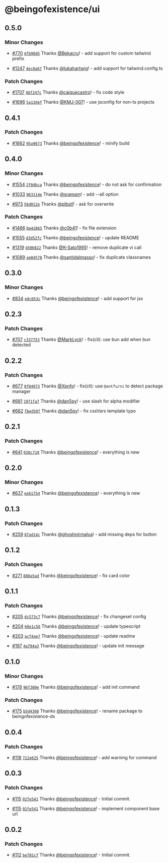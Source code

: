# @beingofexistence/ui

## 0.5.0

### Minor Changes

- [#770](https://github.com/beingofexistence-dx/ui/pull/770) [`4fb98d5`](https://github.com/beingofexistence-dx/ui/commit/4fb98d520f2322f59bf2ae0bbbee706760df48a2) Thanks [@Bekacru](https://github.com/Bekacru)! - add support for custom tailwind prefix

- [#1247](https://github.com/beingofexistence-dx/ui/pull/1247) [`4ec8a67`](https://github.com/beingofexistence-dx/ui/commit/4ec8a67dab94d0c2bcda2396d01174abee0991a0) Thanks [@lukahartwig](https://github.com/lukahartwig)! - add support for tailwind.config.ts

### Patch Changes

- [#1707](https://github.com/beingofexistence-dx/ui/pull/1707) [`46f247c`](https://github.com/beingofexistence-dx/ui/commit/46f247c47f87f771d98cc77bddb5697dac200de4) Thanks [@caiquecastro](https://github.com/caiquecastro)! - fix code style

- [#1696](https://github.com/beingofexistence-dx/ui/pull/1696) [`5a13def`](https://github.com/beingofexistence-dx/ui/commit/5a13def46d9b91d19ad1bcab6cc2955007dfdf61) Thanks [@KMJ-007](https://github.com/KMJ-007)! - use jsconfig for non-ts projects

## 0.4.1

### Patch Changes

- [#1662](https://github.com/beingofexistence-dx/ui/pull/1662) [`95a9673`](https://github.com/beingofexistence-dx/ui/commit/95a9673b1ec6a1954d941d35624ad2cd93faccc4) Thanks [@beingofexistence](https://github.com/beingofexistence)! - minify build

## 0.4.0

### Minor Changes

- [#1554](https://github.com/beingofexistence-dx/ui/pull/1554) [`2f0dbca`](https://github.com/beingofexistence-dx/ui/commit/2f0dbca22180507c20088f595613481adcfb51ed) Thanks [@beingofexistence](https://github.com/beingofexistence)! - do not ask for confirmation

- [#1033](https://github.com/beingofexistence-dx/ui/pull/1033) [`963114e`](https://github.com/beingofexistence-dx/ui/commit/963114e118a2263f4ee449cc07b0f6f7e5104bc1) Thanks [@sramam](https://github.com/sramam)! - add --all option

- [#973](https://github.com/beingofexistence-dx/ui/pull/973) [`58d012e`](https://github.com/beingofexistence-dx/ui/commit/58d012e342d2563b4c43ed2ac18879a6d5044980) Thanks [@plbstl](https://github.com/plbstl)! - ask for overwrite

### Patch Changes

- [#1466](https://github.com/beingofexistence-dx/ui/pull/1466) [`0a42865`](https://github.com/beingofexistence-dx/ui/commit/0a4286500ee06289eccde8fe9257c169b47dbc93) Thanks [@c0b41](https://github.com/c0b41)! - fix file extension

- [#1555](https://github.com/beingofexistence-dx/ui/pull/1555) [`d3d52fc`](https://github.com/beingofexistence-dx/ui/commit/d3d52fc68723a895ddad99e1f5c9420d981d3387) Thanks [@beingofexistence](https://github.com/beingofexistence)! - update README

- [#1319](https://github.com/beingofexistence-dx/ui/pull/1319) [`4506822`](https://github.com/beingofexistence-dx/ui/commit/450682238922bf025ff919f0a84147894710fb71) Thanks [@K-Sato1995](https://github.com/K-Sato1995)! - remove duplicate vi call

- [#1089](https://github.com/beingofexistence-dx/ui/pull/1089) [`ae84578`](https://github.com/beingofexistence-dx/ui/commit/ae845788f688d60f0e8ac020e16a4bd357978baf) Thanks [@santidalmasso](https://github.com/santidalmasso)! - fix duplicate classnames

## 0.3.0

### Minor Changes

- [#834](https://github.com/beingofexistence/ui/pull/834) [`edc653c`](https://github.com/beingofexistence/ui/commit/edc653c01e6d4d5a51f3e414f2aeeb77af758257) Thanks [@beingofexistence](https://github.com/beingofexistence)! - add support for jsx

## 0.2.3

### Patch Changes

- [#707](https://github.com/beingofexistence/ui/pull/707) [`c337753`](https://github.com/beingofexistence/ui/commit/c3377530f43baa95c9e41cce7c07b1a4db1e3ee6) Thanks [@MarkLyck](https://github.com/MarkLyck)! - fix(cli): use bun add when bun detected

## 0.2.2

### Patch Changes

- [#677](https://github.com/beingofexistence/ui/pull/677) [`0f84973`](https://github.com/beingofexistence/ui/commit/0f84973b4d779d16efe3877b9206ea908261ed8f) Thanks [@Xenfo](https://github.com/Xenfo)! - fix(cli): use `@antfu/ni` to detect package manager

- [#681](https://github.com/beingofexistence/ui/pull/681) [`1971fa7`](https://github.com/beingofexistence/ui/commit/1971fa7511a22354a9acda12391b55517a261668) Thanks [@dan5py](https://github.com/dan5py)! - use slash for alpha modifier

- [#682](https://github.com/beingofexistence/ui/pull/682) [`fbed50f`](https://github.com/beingofexistence/ui/commit/fbed50f4e8d4fc8a4736c2a80b5c61c9b3f5e05a) Thanks [@dan5py](https://github.com/dan5py)! - fix cssVars template typo

## 0.2.1

### Patch Changes

- [#641](https://github.com/beingofexistence/ui/pull/641) [`658c710`](https://github.com/beingofexistence/ui/commit/658c710bced7b827a0d32dbcda03a4136961dff1) Thanks [@beingofexistence](https://github.com/beingofexistence)! - everything is new

## 0.2.0

### Minor Changes

- [#637](https://github.com/beingofexistence/ui/pull/637) [`eeb1754`](https://github.com/beingofexistence/ui/commit/eeb17545a16824e11d09149a5ecab9fca570c448) Thanks [@beingofexistence](https://github.com/beingofexistence)! - everything is new

## 0.1.3

### Patch Changes

- [#259](https://github.com/beingofexistence/ui/pull/259) [`87ad14c`](https://github.com/beingofexistence/ui/commit/87ad14cb2a27ee2d1000344cbe5f8f4fdbfc939a) Thanks [@ghoshnirmalya](https://github.com/ghoshnirmalya)! - add missing deps for button

## 0.1.2

### Patch Changes

- [#271](https://github.com/beingofexistence/ui/pull/271) [`888a5ad`](https://github.com/beingofexistence/ui/commit/888a5ad6f602371a27cc88a2573993d5818e745c) Thanks [@beingofexistence](https://github.com/beingofexistence)! - fix card color

## 0.1.1

### Patch Changes

- [#205](https://github.com/beingofexistence/ui/pull/205) [`dc573c7`](https://github.com/beingofexistence/ui/commit/dc573c7e9ecf73a9a8f53320bc4f5db17d7bd2b3) Thanks [@beingofexistence](https://github.com/beingofexistence)! - fix changeset config

- [#204](https://github.com/beingofexistence/ui/pull/204) [`68e1c56`](https://github.com/beingofexistence/ui/commit/68e1c5624a35edb3c38e5f739acf3387fdca541c) Thanks [@beingofexistence](https://github.com/beingofexistence)! - update typescript

- [#203](https://github.com/beingofexistence/ui/pull/203) [`acf4ae7`](https://github.com/beingofexistence/ui/commit/acf4ae79cb734671a5b5c227b5009f38b59e3f19) Thanks [@beingofexistence](https://github.com/beingofexistence)! - update readme

- [#197](https://github.com/beingofexistence/ui/pull/197) [`4a794a3`](https://github.com/beingofexistence/ui/commit/4a794a354f3e03b76cba32049971afc2f6986080) Thanks [@beingofexistence](https://github.com/beingofexistence)! - update init message

## 0.1.0

### Minor Changes

- [#178](https://github.com/beingofexistence/ui/pull/178) [`96f300e`](https://github.com/beingofexistence/ui/commit/96f300ea7471de9de9d433114d010d8fef2c8bae) Thanks [@beingofexistence](https://github.com/beingofexistence)! - add init command

### Patch Changes

- [#175](https://github.com/beingofexistence/ui/pull/175) [`b5d4368`](https://github.com/beingofexistence/ui/commit/b5d43688b975eb66b95b71af0396d07f94dde247) Thanks [@beingofexistence](https://github.com/beingofexistence)! - rename package to beingofexistence-dx

## 0.0.4

### Patch Changes

- [#118](https://github.com/beingofexistence/ui/pull/118) [`712e625`](https://github.com/beingofexistence/ui/commit/712e625d485a0d7ac77fea4d5077d9ec7a33c513) Thanks [@beingofexistence](https://github.com/beingofexistence)! - add warning for command

## 0.0.3

### Patch Changes

- [#115](https://github.com/beingofexistence/ui/pull/115) [`92fe541`](https://github.com/beingofexistence/ui/commit/92fe54184b5e9b5ac7259829436d7786a52606b3) Thanks [@beingofexistence](https://github.com/beingofexistence)! - Initial commit.

- [#115](https://github.com/beingofexistence/ui/pull/115) [`92fe541`](https://github.com/beingofexistence/ui/commit/92fe54184b5e9b5ac7259829436d7786a52606b3) Thanks [@beingofexistence](https://github.com/beingofexistence)! - implement component base url

## 0.0.2

### Patch Changes

- [#112](https://github.com/beingofexistence/ui/pull/112) [`be701cf`](https://github.com/beingofexistence/ui/commit/be701cf139e0acc0ced3e161d246f7b2b53dccbe) Thanks [@beingofexistence](https://github.com/beingofexistence)! - Initial commit.
